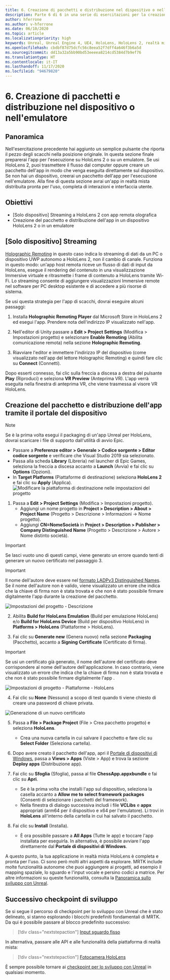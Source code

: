 ```yaml
---
title: 6. Creazione di pacchetti e distribuzione nel dispositivo o nell'emulatore
description: Parte 6 di 6 in una serie di esercitazioni per la creazione di una semplice app di scacchi con Unreal Engine 4 e il plug-in UX Tools di Mixed Reality Toolkit
author: hferrone
ms.author: v-hferrone
ms.date: 06/10/2020
ms.topic: article
ms.localizationpriority: high
keywords: Unreal, Unreal Engine 4, UE4, HoloLens, HoloLens 2, realtà mista, esercitazione, guida introduttiva, mrtk, uxt, UX Tools, documentazione, visore VR realtà mista, visore VR di windows mixed reality, visore per realtà virtuale
ms.openlocfilehash: cbdbf87d75dcfc56c8eea52f7dff4a646f3b6a5d
ms.sourcegitcommit: dd13a32a5bb90bd53eeeea8214cd5384d7b9ef76
ms.translationtype: HT
ms.contentlocale: it-IT
ms.lasthandoff: 11/17/2020
ms.locfileid: "94679820"
---
```

# <a name="6-packaging--deploying-to-device-or-emulator"></a>6. Creazione di pacchetti e distribuzione nel dispositivo o nell'emulatore

## <a name="overview"></a>Panoramica

Nell'esercitazione precedente hai aggiunto un semplice pulsante che riporta il pezzo degli scacchi nella posizione originale. In questa sezione finale preparerai l'app per l'esecuzione su HoloLens 2 o su un emulatore. Se usi HoloLens 2, puoi trasmettere il flusso dal computer oppure creare un pacchetto dell'app in modo che venga eseguita direttamente sul dispositivo. Se non hai un dispositivo, creerai un pacchetto dell'app per l'esecuzione nell'emulatore. Alla fine di questa sezione avrai un'app in realtà mista distribuita pronta per l'uso, completa di interazioni e interfaccia utente.

## <a name="objectives"></a>Obiettivi

* [Solo dispositivo] Streaming a HoloLens 2 con app remota olografica
* Creazione del pacchetto e distribuzione dell'app in un dispositivo HoloLens 2 o in un emulatore

## <a name="device-only-streaming"></a>[Solo dispositivo] Streaming
[Holographic Remoting](https://docs.microsoft.com/windows/mixed-reality/add-holographic-remoting) in questo caso indica lo streaming di dati da un PC o dispositivo UWP autonomo a HoloLens 2, non il cambio di canale. Funziona in questo modo: un'app host remota riceve un flusso di dati di input da HoloLens, esegue il rendering del contenuto in una visualizzazione Immersive virtuale e ritrasmette i frame di contenuto a HoloLens tramite Wi-Fi. Lo streaming consente di aggiungere visualizzazioni Immersive remote nel software per PC desktop esistente e di accedere a più risorse di sistema.

Se usi questa strategia per l'app di scacchi, dovrai eseguire alcuni passaggi:

1.  Installa **Holographic Remoting Player** dal Microsoft Store in HoloLens 2 ed esegui l'app. Prendere nota dell'indirizzo IP visualizzato nell'app.

2.  Nell'editor di Unity passare a **Edit > Project Settings** (Modifica > Impostazioni progetto) e selezionare **Enable Remoting** (Abilita comunicazione remota) nella sezione **Holographic Remoting**.

3.  Riavviare l'editor e immettere l'indirizzo IP del dispositivo (come visualizzato nell'app del lettore Holographic Remoting) e quindi fare clic su **Connect** (Connetti).

Dopo esserti connesso, fai clic sulla freccia a discesa a destra del pulsante **Play** (Riproduci) e seleziona **VR Preview** (Anteprima VR). L'app verrà eseguita nella finestra di anteprima VR, che viene trasmessa al visore VR HoloLens.

## <a name="packaging-and-deploying-the-app-via-device-portal"></a>Creazione del pacchetto e distribuzione dell'app tramite il portale del dispositivo

>[!NOTE]
>Se è la prima volta esegui il packaging di un'app Unreal per HoloLens, dovrai scaricare i file di supporto dall'utilità di avvio Epic.
>- Passare a **Preferenze editor > Generale > Codice sorgente > Editor codice sorgente** e verificare che Visual Studio 2019 sia selezionato.
>- Passa alla scheda **Library** (Libreria) nel launcher di Epic Games, seleziona la freccia a discesa accanto a **Launch** (Avvia) e fai clic su **Options** (Opzioni).
>- In **Target Platforms** (Piattaforme di destinazione) seleziona **HoloLens 2** e fai clic su **Apply** (Applica).
>![Modificare la piattaforma di destinazione nelle impostazioni del progetto](images/unreal-uxt/6-installationoptions.PNG)

1.  Passa a **Edit > Project Settings** (Modifica > Impostazioni progetto).
    * Aggiungi un nome progetto in **Project > Description > About > Project Name** (Progetto > Descrizione > Informazioni -> Nome progetto).
    * Aggiungi **CN=NomeSocietà** in **Project > Description > Publisher > Company Distinguished Name** (Progetto > Descrizione > Autore > Nome distinto società).

> [!IMPORTANT]
> Se lasci vuoto uno di questi campi, viene generato un errore quando tenti di generare un nuovo certificato nel passaggio 3.

> [!IMPORTANT]
> Il nome dell'autore deve essere nel [formato LADPv3 Distinguished Names](https://www.ietf.org/rfc/rfc2253.txt). Se il nome dell'autore non è valido, viene visualizzato un errore che indica che la chiave di firma non è stata trovata e che non è stato possibile firmare digitalmente l'app durante la creazione del pacchetto.

![Impostazioni del progetto - Descrizione](images/unreal-uxt/6-cn.PNG)

2.  Abilita **Build for HoloLens Emulation** (Build per emulazione HoloLens) e/o **Build for HoloLens Device** (Build per dispositivo HoloLens) in **Platforms > HoloLens** (Piattaforme > HoloLens).

3.  Fai clic su **Generate new** (Genera nuovo) nella sezione **Packaging** (Pacchetto), accanto a **Signing Certificate** (Certificato di firma).

> [!IMPORTANT]
> Se usi un certificato già generato, il nome dell'autore del certificato deve corrispondere al nome dell'autore dell'applicazione. In caso contrario, viene visualizzato un errore che indica che la chiave di firma non è stata trovata e che non è stato possibile firmare digitalmente l'app .

![Impostazioni di progetto - Piattaforme - HoloLens](images/unreal-uxt/6-packaging.PNG)

4. Fai clic su **None** (Nessuno) a scopo di test quando ti viene chiesto di creare una password di chiave privata.

![Generazione di un nuovo certificato](images/unreal-uxt/6-private-key-testing.png)

5. Passa a **File > Package Project** (File > Crea pacchetto progetto) e seleziona **HoloLens**.
    * Crea una nuova cartella in cui salvare il pacchetto e fare clic su **Select Folder** (Seleziona cartella).

6.  Dopo avere creato il pacchetto dell'app, apri il [Portale di dispositivi di Windows](https://docs.microsoft.com/windows/mixed-reality/using-the-windows-device-portal), passa a **Views > Apps** (Viste > App) e trova la sezione **Deploy apps** (Distribuzione app).

7.  Fai clic su **Sfoglia** (Sfoglia), passa al file **ChessApp.appxbundle** e fai clic su **Apri**.

    * Se è la prima volta che installi l'app sul dispositivo, seleziona la casella accanto a **Allow me to select framework packages** (Consenti di selezionare i pacchetti del framework).
    * Nella finestra di dialogo successiva includi i file **VCLibs** e **appx** appropriati (arm64 per il dispositivo e x64 per l'emulatore). Li trovi in **HoloLens** all'interno della cartella in cui hai salvato il pacchetto.

8.  Fai clic su **Install** (Installa).
    * È ora possibile passare a **All Apps** (Tutte le app) e toccare l'app installata per eseguirla. In alternativa, è possibile avviare l'app direttamente dal **Portale di dispositivi di Windows**. 

A questo punto, la tua applicazione in realtà mista HoloLens è completa e pronta per l'uso. Ci sono però molti altri aspetti da esplorare. MRTK include molte funzionalità autonome che puoi aggiungere ai progetti, ad esempio il mapping spaziale, lo sguardo e l'input vocale e persino codici a matrice. Per altre informazioni su queste funzionalità, consulta la [Panoramica sullo sviluppo con Unreal](https://docs.microsoft.com/windows/mixed-reality/unreal-development-overview).

## <a name="next-development-checkpoint"></a>Successivo checkpoint di sviluppo

Se si segue il percorso di checkpoint per lo sviluppo con Unreal che è stato delineato, si stanno esplorando i blocchi predefiniti fondamentali di MRTK. Da qui è possibile passare al blocco predefinito successivo:

> [!div class="nextstepaction"]
> [Input sguardo fisso](../unreal-gaze-input.md)

In alternativa, passare alle API e alle funzionalità della piattaforma di realtà mista:

> [!div class="nextstepaction"]
> [Fotocamera HoloLens](../unreal-hololens-camera.md)

È sempre possibile tornare ai [checkpoint per lo sviluppo con Unreal](../unreal-development-overview.md#2-core-building-blocks) in qualsiasi momento.
